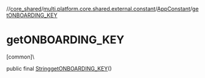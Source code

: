 //[core_shared](../../../index.md)/[multi.platform.core.shared.external.constant](../index.md)/[AppConstant](index.md)/[getONBOARDING_KEY](get-o-n-b-o-a-r-d-i-n-g_-k-e-y.md)

# getONBOARDING_KEY

[common]\

public final [String](https://developer.android.com/reference/kotlin/java/lang/String.html)[getONBOARDING_KEY](get-o-n-b-o-a-r-d-i-n-g_-k-e-y.md)()
